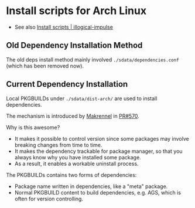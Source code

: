 # Install scripts for Arch Linux

- See also [Install scripts | illogical-impulse](https://ii.clsty.link/en/dev/inst-script/)

## Old Dependency Installation Method
The old deps install method mainly involved `./sdata/dependencies.conf` (which has been removed now).

## Current Dependency Installation
Local PKGBUILDs under `./sdata/dist-arch/` are used to install dependencies.

The mechanism is introduced by [Makrennel](https://github.com/Makrennel) in [PR#570](https://github.com/end-4/dots-hyprland/pull/570).

Why is this awesome?
- It makes it possible to control version since some packages may involve breaking changes from time to time.
- It makes the dependency trackable for package manager, so that you always know why you have installed some package.
- As a result, it enables a workable uninstall process.

The PKGBUILDs contains two forms of dependencies:
- Package name written in dependencies, like a "meta" package.
- Normal PKGBUILD content to build dependencies, e.g. AGS, which is often for version controlling.
